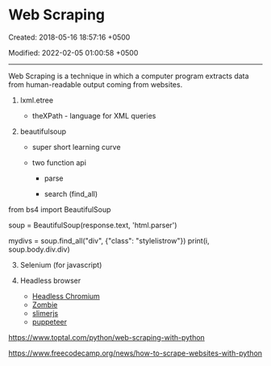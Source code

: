 # Web Scraping

Created: 2018-05-16 18:57:16 +0500

Modified: 2022-02-05 01:00:58 +0500

---

Web Scraping is a technique in which a computer program extracts data from human-readable output coming from websites.

1. lxml.etree

   - theXPath - language for XML queries

2. beautifulsoup

   - super short learning curve

   - two function api

       - parse

       - search (find_all)

from bs4 import BeautifulSoup

soup = BeautifulSoup(response.text, 'html.parser')

mydivs = soup.find_all("div", {"class": "stylelistrow"})
print(i, soup.body.div.div)

3. Selenium (for javascript)

4. Headless browser
    - [Headless Chromium](https://chromium.googlesource.com/chromium/src/+/lkgr/headless/README.md)
    - [Zombie](https://github.com/assaf/zombie)
    - [slimerjs](http://slimerjs.org/)
    - [puppeteer](https://github.com/GoogleChrome/puppeteer)

<https://www.toptal.com/python/web-scraping-with-python>

<https://www.freecodecamp.org/news/how-to-scrape-websites-with-python>
